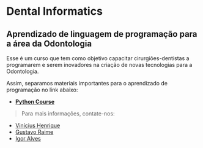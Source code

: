# Dental Informatics
## Aprendizado de linguagem de programação para a área da Odontologia
Esse é um curso que tem como objetivo capacitar cirurgiões-dentistas a programarem e serem inovadores na criação de novas tecnologias para a Odontologia.

Assim, separamos materiais importantes para o aprendizado de programação no link abaixo:

* [**Python Course**](https://github.com/dental-informatics-org/dental.informatics.org)

> Para mais informações, contate-nos:  
* [Vinícius Henrique](viniciush550@usp.br)
* [Gustavo Raime](raime728@gmail.com) 
* [Igor Alves](igoralves1@hotmail.com)